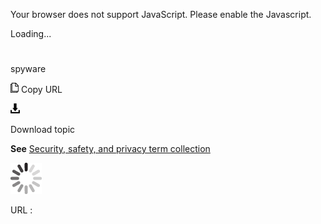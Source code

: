 Your browser does not support JavaScript. Please enable the Javascript.

Loading...

# 

spyware

![Copy URL](media/spyware/Copy.png)
Copy URL

![Download](media/spyware/Download.png)

Download topic

**See** [Security, safety, and privacy term collection](https://worldready.cloudapp.net/Styleguide/Read?id=2700&topicid=26894)

![In progress](media/spyware/activity-large.gif)

URL :
